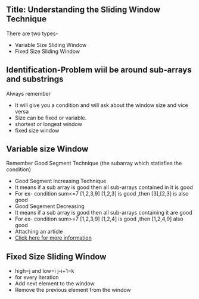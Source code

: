 ## Title: Understanding the Sliding Window Technique
There are two types-
- Variable Size Sliding Window
- Fixed Size Sliding Window

## Identification-Problem wiil be around sub-arrays and substrings 
Always remember 
- It will give you a condition and will ask about the window size and vice versa
- Size can be fixed or variable.
- shortest or longest window
- fixed size window
## Variable size Window
Remember Good Segment Technique (the subarray which statisfies the condition)
- Good Segment Increasing Technique
- It means if a sub array is good then all sub-arrays contained in it is good
- For ex- condition sum<=7 [1,2,3,9] [1,2,3] is good ,then [3],[2,3] is also good
- Good Segement Decreasing
- It means if a sub array is good then all sub-arrays containing it are good
- For ex- condition sum>=7 [1,2,3,9] [1,2,4] is good ,then [1,2,4,9] also good
- Attaching an article 
- [Click here for more information](https://leetcode.com/problems/frequency-of-the-most-frequent-element/solutions/1175088/C++-Maximum-Sliding-Window-Cheatsheet-Template/) 

## Fixed Size Sliding Window
- high=j and low=i j-i+1=k
- for every iteration 
- Add next element to the window
- Remove the previous element from the window
